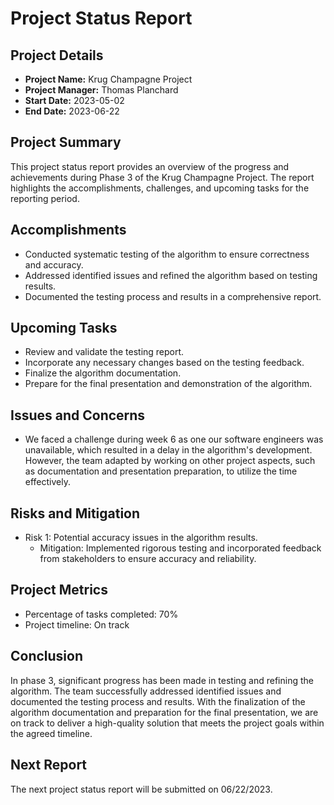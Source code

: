 # Project Status Report

## Project Details
- **Project Name:** Krug Champagne Project
- **Project Manager:** Thomas Planchard
- **Start Date:** 2023-05-02
- **End Date:** 2023-06-22


## Project Summary

This project status report provides an overview of the progress and achievements during Phase 3 of the Krug Champagne Project. The report highlights the accomplishments, challenges, and upcoming tasks for the reporting period.

## Accomplishments 

- Conducted systematic testing of the algorithm to ensure correctness and accuracy.
- Addressed identified issues and refined the algorithm based on testing results.
- Documented the testing process and results in a comprehensive report.


## Upcoming Tasks

- Review and validate the testing report.
- Incorporate any necessary changes based on the testing feedback.
- Finalize the algorithm documentation.
- Prepare for the final presentation and demonstration of the algorithm.

## Issues and Concerns

- We faced a challenge during week 6 as one our software engineers was unavailable, which resulted in a delay in the algorithm's development. However, the team adapted by working on other project aspects, such as documentation and presentation preparation, to utilize the time effectively.


## Risks and Mitigation

- Risk 1: Potential accuracy issues in the algorithm results.
  - Mitigation: Implemented rigorous testing and incorporated feedback from stakeholders to ensure accuracy and reliability.


## Project Metrics

- Percentage of tasks completed: 70%
- Project timeline: On track


## Conclusion

In phase 3, significant progress has been made in testing and refining the algorithm. The team successfully addressed identified issues and documented the testing process and results. With the finalization of the algorithm documentation and preparation for the final presentation, we are on track to deliver a high-quality solution that meets the project goals within the agreed timeline.



## Next Report

The next project status report will be submitted on 06/22/2023.
